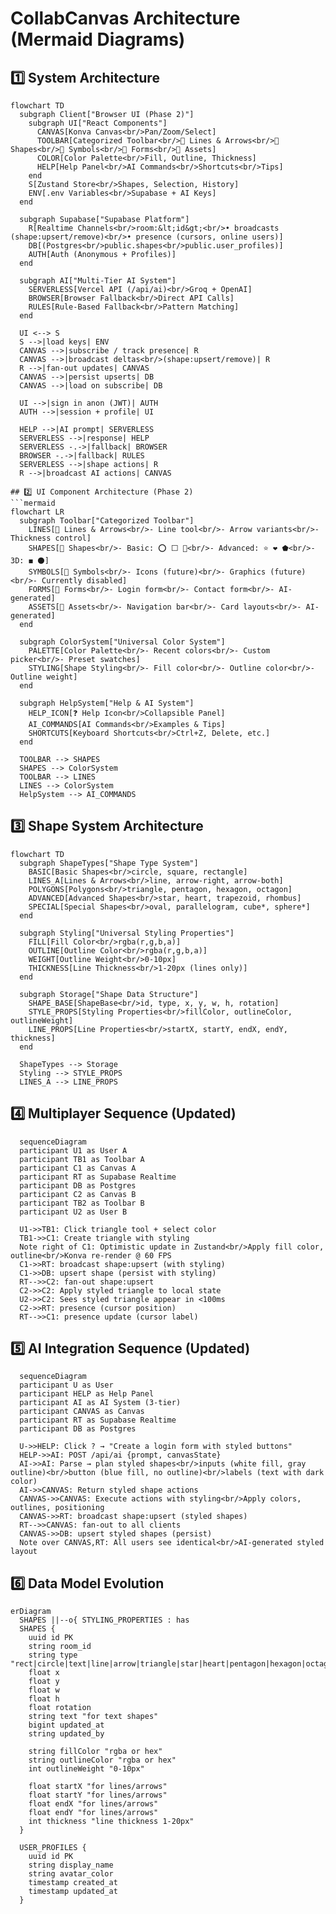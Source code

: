 # CollabCanvas Architecture (Mermaid Diagrams)

## 1️⃣ System Architecture
```mermaid
flowchart TD
  subgraph Client["Browser UI (Phase 2)"]
    subgraph UI["React Components"]
      CANVAS[Konva Canvas<br/>Pan/Zoom/Select]
      TOOLBAR[Categorized Toolbar<br/>📏 Lines & Arrows<br/>🔷 Shapes<br/>🔣 Symbols<br/>📝 Forms<br/>🧩 Assets]
      COLOR[Color Palette<br/>Fill, Outline, Thickness]
      HELP[Help Panel<br/>AI Commands<br/>Shortcuts<br/>Tips]
    end
    S[Zustand Store<br/>Shapes, Selection, History]
    ENV[.env Variables<br/>Supabase + AI Keys]
  end

  subgraph Supabase["Supabase Platform"]
    R[Realtime Channels<br/>room:&lt;id&gt;<br/>• broadcasts (shape:upsert/remove)<br/>• presence (cursors, online users)]
    DB[(Postgres<br/>public.shapes<br/>public.user_profiles)]
    AUTH[Auth (Anonymous + Profiles)]
  end

  subgraph AI["Multi-Tier AI System"]
    SERVERLESS[Vercel API (/api/ai)<br/>Groq + OpenAI]
    BROWSER[Browser Fallback<br/>Direct API Calls]
    RULES[Rule-Based Fallback<br/>Pattern Matching]
  end

  UI <--> S
  S -->|load keys| ENV
  CANVAS -->|subscribe / track presence| R
  CANVAS -->|broadcast deltas<br/>(shape:upsert/remove)| R
  R -->|fan-out updates| CANVAS
  CANVAS -->|persist upserts| DB
  CANVAS -->|load on subscribe| DB

  UI -->|sign in anon (JWT)| AUTH
  AUTH -->|session + profile| UI

  HELP -->|AI prompt| SERVERLESS
  SERVERLESS -->|response| HELP
  SERVERLESS -.->|fallback| BROWSER
  BROWSER -.->|fallback| RULES
  SERVERLESS -->|shape actions| R
  R -->|broadcast AI actions| CANVAS

## 2️⃣ UI Component Architecture (Phase 2)
```mermaid
flowchart LR
  subgraph Toolbar["Categorized Toolbar"]
    LINES[📏 Lines & Arrows<br/>- Line tool<br/>- Arrow variants<br/>- Thickness control]
    SHAPES[🔷 Shapes<br/>- Basic: ⭕ ⬜ 🔺<br/>- Advanced: ⭐ ❤️ ⬟<br/>- 3D: ◼️ ⚫]
    SYMBOLS[🔣 Symbols<br/>- Icons (future)<br/>- Graphics (future)<br/>- Currently disabled]
    FORMS[📝 Forms<br/>- Login form<br/>- Contact form<br/>- AI-generated]
    ASSETS[🧩 Assets<br/>- Navigation bar<br/>- Card layouts<br/>- AI-generated]
  end
  
  subgraph ColorSystem["Universal Color System"]
    PALETTE[Color Palette<br/>- Recent colors<br/>- Custom picker<br/>- Preset swatches]
    STYLING[Shape Styling<br/>- Fill color<br/>- Outline color<br/>- Outline weight]
  end
  
  subgraph HelpSystem["Help & AI System"]
    HELP_ICON[❓ Help Icon<br/>Collapsible Panel]
    AI_COMMANDS[AI Commands<br/>Examples & Tips]
    SHORTCUTS[Keyboard Shortcuts<br/>Ctrl+Z, Delete, etc.]
  end

  TOOLBAR --> SHAPES
  SHAPES --> ColorSystem
  TOOLBAR --> LINES
  LINES --> ColorSystem
  HelpSystem --> AI_COMMANDS
```

## 3️⃣ Shape System Architecture
```mermaid
flowchart TD
  subgraph ShapeTypes["Shape Type System"]
    BASIC[Basic Shapes<br/>circle, square, rectangle]
    LINES_A[Lines & Arrows<br/>line, arrow-right, arrow-both]
    POLYGONS[Polygons<br/>triangle, pentagon, hexagon, octagon]
    ADVANCED[Advanced Shapes<br/>star, heart, trapezoid, rhombus]
    SPECIAL[Special Shapes<br/>oval, parallelogram, cube*, sphere*]
  end
  
  subgraph Styling["Universal Styling Properties"]
    FILL[Fill Color<br/>rgba(r,g,b,a)]
    OUTLINE[Outline Color<br/>rgba(r,g,b,a)]
    WEIGHT[Outline Weight<br/>0-10px]
    THICKNESS[Line Thickness<br/>1-20px (lines only)]
  end
  
  subgraph Storage["Shape Data Structure"]
    SHAPE_BASE[ShapeBase<br/>id, type, x, y, w, h, rotation]
    STYLE_PROPS[Styling Properties<br/>fillColor, outlineColor, outlineWeight]
    LINE_PROPS[Line Properties<br/>startX, startY, endX, endY, thickness]
  end

  ShapeTypes --> Storage
  Styling --> STYLE_PROPS
  LINES_A --> LINE_PROPS
```

## 4️⃣ Multiplayer Sequence (Updated)
```mermaid
  sequenceDiagram
  participant U1 as User A
  participant TB1 as Toolbar A
  participant C1 as Canvas A
  participant RT as Supabase Realtime
  participant DB as Postgres
  participant C2 as Canvas B
  participant TB2 as Toolbar B
  participant U2 as User B

  U1->>TB1: Click triangle tool + select color
  TB1->>C1: Create triangle with styling
  Note right of C1: Optimistic update in Zustand<br/>Apply fill color, outline<br/>Konva re-render @ 60 FPS
  C1->>RT: broadcast shape:upsert (with styling)
  C1->>DB: upsert shape (persist with styling)
  RT-->>C2: fan-out shape:upsert
  C2->>C2: Apply styled triangle to local state
  U2->>C2: Sees styled triangle appear in <100ms
  C2->>RT: presence (cursor position)
  RT-->>C1: presence update (cursor label)
```

## 5️⃣ AI Integration Sequence (Updated)
```mermaid
  sequenceDiagram
  participant U as User
  participant HELP as Help Panel
  participant AI as AI System (3-tier)
  participant CANVAS as Canvas
  participant RT as Supabase Realtime
  participant DB as Postgres

  U->>HELP: Click ? → "Create a login form with styled buttons"
  HELP->>AI: POST /api/ai {prompt, canvasState}
  AI->>AI: Parse → plan styled shapes<br/>inputs (white fill, gray outline)<br/>button (blue fill, no outline)<br/>labels (text with dark color)
  AI->>CANVAS: Return styled shape actions
  CANVAS->>CANVAS: Execute actions with styling<br/>Apply colors, outlines, positioning
  CANVAS->>RT: broadcast shape:upsert (styled shapes)
  RT-->>CANVAS: fan-out to all clients
  CANVAS->>DB: upsert styled shapes (persist)
  Note over CANVAS,RT: All users see identical<br/>AI-generated styled layout
```

## 6️⃣ Data Model Evolution
```mermaid
erDiagram
  SHAPES ||--o{ STYLING_PROPERTIES : has
  SHAPES {
    uuid id PK
    string room_id
    string type "rect|circle|text|line|arrow|triangle|star|heart|pentagon|hexagon|octagon|trapezoid|rhombus|parallelogram|oval"
    float x
    float y
    float w
    float h
    float rotation
    string text "for text shapes"
    bigint updated_at
    string updated_by
    
    string fillColor "rgba or hex"
    string outlineColor "rgba or hex" 
    int outlineWeight "0-10px"
    
    float startX "for lines/arrows"
    float startY "for lines/arrows"
    float endX "for lines/arrows"
    float endY "for lines/arrows"
    int thickness "line thickness 1-20px"
  }
  
  USER_PROFILES {
    uuid id PK
    string display_name
    string avatar_color
    timestamp created_at
    timestamp updated_at
  }
```